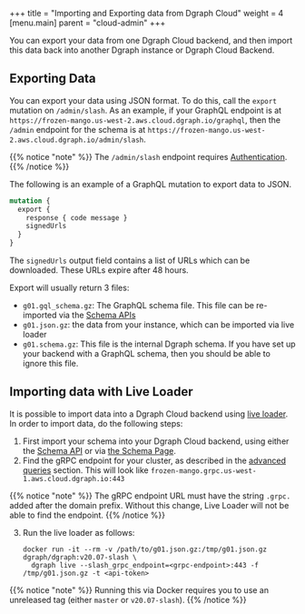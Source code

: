 +++
title = "Importing and Exporting data from Dgraph Cloud"
weight = 4   
[menu.main]
    parent = "cloud-admin"
+++

You can export your data from one Dgraph Cloud backend, and then import this data back into another Dgraph instance or Dgraph Cloud Backend.

## Exporting Data

You can export your data using JSON format. To do this, call the `export` mutation on `/admin/slash`. As an example, if your GraphQL endpoint is at `https://frozen-mango.us-west-2.aws.cloud.dgraph.io/graphql`, then the `/admin` endpoint for the schema is at `https://frozen-mango.us-west-2.aws.cloud.dgraph.io/admin/slash`.

{{% notice "note" %}}
The `/admin/slash` endpoint requires [Authentication](/admin/authentication).
{{% /notice %}}

The following is an example of a GraphQL mutation to export data to JSON.

```graphql
mutation {
  export {
    response { code message }
    signedUrls
  }
}
```

The `signedUrls` output field contains a list of URLs which can be downloaded. These URLs expire after 48 hours.

Export will usually return 3 files:
* `g01.gql_schema.gz`: The GraphQL schema file. This file can be re-imported via the [Schema APIs](/admin/schema)
* `g01.json.gz`: the data from your instance, which can be imported via live loader
* `g01.schema.gz`: This file is the internal Dgraph schema. If you have set up your backend with a GraphQL schema, then you should be able to ignore this file.

## Importing data with Live Loader

It is possible to import data into a Dgraph Cloud backend using [live loader](https://dgraph.io/docs/deploy/#live-loader). In order to import data, do the following steps:

1. First import your schema into your Dgraph Cloud backend, using either the [Schema API](/admin/schema) or via [the Schema Page](https://cloud.dgraph.io/_/schema).
2. Find the gRPC endpoint for your cluster, as described in the [advanced queries](/advanced-queries) section. This will look like `frozen-mango.grpc.us-west-1.aws.cloud.dgraph.io:443`

{{% notice "note" %}}
The gRPC endpoint URL must have the string `.grpc.` added after the domain prefix. Without this change, Live Loader will not be able to find the endpoint.
{{% /notice %}}

3. Run the live loader as follows:

    ```
    docker run -it --rm -v /path/to/g01.json.gz:/tmp/g01.json.gz dgraph/dgraph:v20.07-slash \
      dgraph live --slash_grpc_endpoint=<grpc-endpoint>:443 -f /tmp/g01.json.gz -t <api-token>
    ```

{{% notice "note" %}}
Running this via Docker requires you to use an unreleased tag (either `master` or `v20.07-slash`).
{{% /notice %}}
